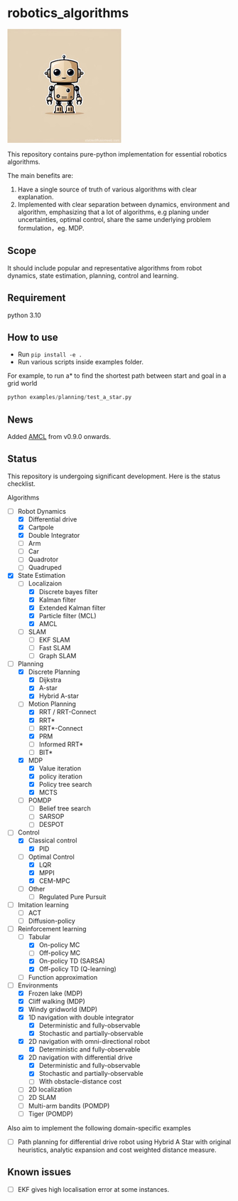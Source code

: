 # robotics_algorithms

![logo](/doc/logo.jpg "logo")

This repository contains pure-python implementation for essential robotics algorithms.

The main benefits are:

1. Have a single source of truth of various algorithms with clear explanation.
2. Implemented with clear separation between dynamics, environment and algorithm, emphasizing that a lot of algorithms, e.g planing under uncertainties, optimal control, share the same underlying problem formulation，eg. MDP.

## Scope

It should include popular and representative algorithms from robot dynamics, state estimation, planning, control and
learning.

## Requirement

python 3.10

## How to use

- Run `pip install -e .`
- Run various scripts inside examples folder.

For example, to run a\* to find the shortest path between start and goal in a grid world

```python
python examples/planning/test_a_star.py
```

## News

Added [AMCL](https://docs.nav2.org/configuration/packages/configuring-amcl.html) from v0.9.0 onwards.

## Status

This repository is undergoing significant development. Here is the status checklist.

Algorithms

- [ ] Robot Dynamics
  - [x] Differential drive
  - [x] Cartpole
  - [x] Double Integrator
  - [ ] Arm
  - [ ] Car
  - [ ] Quadrotor
  - [ ] Quadruped
- [x] State Estimation
  - [ ] Localizaion
    - [x] Discrete bayes filter
    - [x] Kalman filter
    - [x] Extended Kalman filter
    - [x] Particle filter (MCL)
    - [x] AMCL
  - [ ] SLAM
    - [ ] EKF SLAM
    - [ ] Fast SLAM
    - [ ] Graph SLAM
- [ ] Planning
  - [x] Discrete Planning
    - [x] Dijkstra
    - [x] A-star
    - [x] Hybrid A-star
  - [ ] Motion Planning
    - [x] RRT / RRT-Connect
    - [x] RRT\*
    - [ ] RRT\*-Connect
    - [x] PRM
    - [ ] Informed RRT\*
    - [ ] BIT\*
  - [x] MDP
    - [x] Value iteration
    - [x] policy iteration
    - [x] Policy tree search
    - [x] MCTS
  - [ ] POMDP
    - [ ] Belief tree search
    - [ ] SARSOP
    - [ ] DESPOT
- [ ] Control
  - [x] Classical control
    - [x] PID
  - [ ] Optimal Control
    - [x] LQR
    - [x] MPPI
    - [x] CEM-MPC
  - [ ] Other
    - [ ] Regulated Pure Pursuit
- [ ] Imitation learning
  - [ ] ACT
  - [ ] Diffusion-policy
- [ ] Reinforcement learning
  - [ ] Tabular
    - [x] On-policy MC
    - [ ] Off-policy MC
    - [x] On-policy TD (SARSA)
    - [x] Off-policy TD (Q-learning)
  - [ ] Function approximation
- [ ] Environments
  - [x] Frozen lake (MDP)
  - [x] Cliff walking (MDP)
  - [x] Windy gridworld (MDP)
  - [x] 1D navigation with double integrator
    - [x] Deterministic and fully-observable
    - [x] Stochastic and partially-observable
  - [x] 2D navigation with omni-directional robot
    - [x] Deterministic and fully-observable
  - [x] 2D navigation with differential drive
    - [x] Deterministic and fully-observable
    - [x] Stochastic and partially-observable
    - [ ] With obstacle-distance cost
  - [ ] 2D localization
  - [ ] 2D SLAM
  - [ ] Multi-arm bandits (POMDP)
  - [ ] Tiger (POMDP)

Also aim to implement the following domain-specific examples

- [ ] Path planning for differential drive robot using Hybrid A Star with original heuristics, analytic expansion and cost weighted distance measure.


## Known issues

- [ ] EKF gives high localisation error at some instances.
